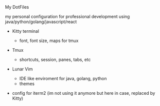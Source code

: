 
My DotFiles

my personal configuration for professional development using java/python/golang/javascript/react


- Kitty terminal
    - font, font size, maps for tmux
- Tmux 
    - shortcuts, session, panes, tabs, etc
- Lunar Vim
    - IDE like enviroment for java, golang, python
    - themes

- config for iterm2 (im not using it anymore but here in case, replaced by Kitty)

